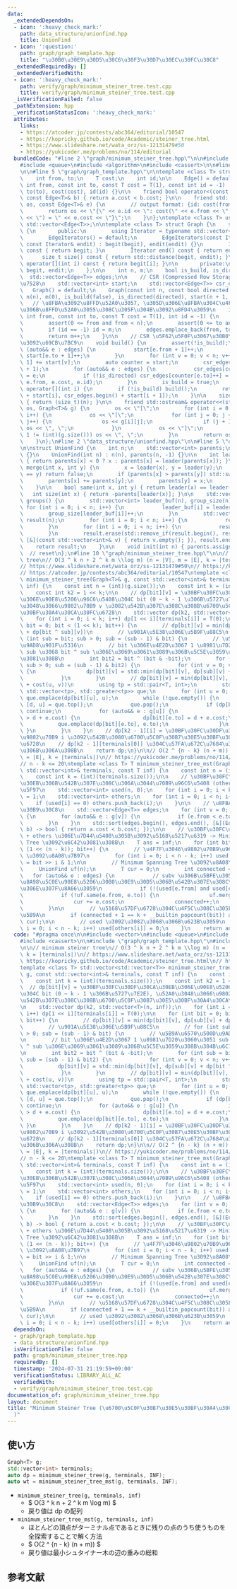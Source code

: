 ```yaml
---
data:
  _extendedDependsOn:
  - icon: ':heavy_check_mark:'
    path: data_structure/unionfind.hpp
    title: UnionFind
  - icon: ':question:'
    path: graph/graph_template.hpp
    title: "\u30B0\u30E9\u30D5\u30C6\u30F3\u30D7\u30EC\u30FC\u30C8"
  _extendedRequiredBy: []
  _extendedVerifiedWith:
  - icon: ':heavy_check_mark:'
    path: verify/graph/minimum_steiner_tree.test.cpp
    title: verify/graph/minimum_steiner_tree.test.cpp
  _isVerificationFailed: false
  _pathExtension: hpp
  _verificationStatusIcon: ':heavy_check_mark:'
  attributes:
    links:
    - https://atcoder.jp/contests/abc364/editorial/10547
    - https://kopricky.github.io/code/Academic/steiner_tree.html
    - https://www.slideshare.net/wata_orz/ss-12131479#50
    - https://yukicoder.me/problems/no/114/editorial
  bundledCode: "#line 2 \"graph/minimum_steiner_tree.hpp\"\n\n#include <vector>\n\
    #include <queue>\n#include <algorithm>\n#include <cassert>\n\n#line 2 \"graph/graph_template.hpp\"\
    \n\n#line 5 \"graph/graph_template.hpp\"\n\ntemplate <class T> struct Edge {\n\
    \    int from, to;\n    T cost;\n    int id;\n\n    Edge() = default;\n    Edge(const\
    \ int from, const int to, const T cost = T(1), const int id = -1) : from(from),\
    \ to(to), cost(cost), id(id) {}\n\n    friend bool operator<(const Edge<T>& a,\
    \ const Edge<T>& b) { return a.cost < b.cost; }\n\n    friend std::ostream& operator<<(std::ostream&\
    \ os, const Edge<T>& e) {\n        // output format: {id: cost(from, to) = cost}\n\
    \        return os << \"{\" << e.id << \": cost(\" << e.from << \", \" << e.to\
    \ << \") = \" << e.cost << \"}\";\n    }\n};\ntemplate <class T> using Edges =\
    \ std::vector<Edge<T>>;\n\ntemplate <class T> struct Graph {\n    struct EdgeIterators\
    \ {\n       public:\n        using Iterator = typename std::vector<Edge<T>>::iterator;\n\
    \        EdgeIterators() = default;\n        EdgeIterators(const Iterator& begit,\
    \ const Iterator& endit) : begit(begit), endit(endit) {}\n        Iterator begin()\
    \ const { return begit; }\n        Iterator end() const { return endit; }\n  \
    \      size_t size() const { return std::distance(begit, endit); }\n        Edge<T>&\
    \ operator[](int i) const { return begit[i]; }\n\n       private:\n        Iterator\
    \ begit, endit;\n    };\n\n    int n, m;\n    bool is_build, is_directed;\n  \
    \  std::vector<Edge<T>> edges;\n\n    // CSR (Compressed Row Storage) \u5F62\u5F0F\
    \u7528\n    std::vector<int> start;\n    std::vector<Edge<T>> csr_edges;\n\n \
    \   Graph() = default;\n    Graph(const int n, const bool directed = false) :\
    \ n(n), m(0), is_build(false), is_directed(directed), start(n + 1, 0) {}\n\n \
    \   // \u8FBA\u3092\u8FFD\u52A0\u3057, \u305D\u306E\u8FBA\u304C\u4F55\u756A\u76EE\
    \u306B\u8FFD\u52A0\u3055\u308C\u305F\u304B\u3092\u8FD4\u3059\n    int add_edge(const\
    \ int from, const int to, const T cost = T(1), int id = -1) {\n        assert(!is_build);\n\
    \        assert(0 <= from and from < n);\n        assert(0 <= to and to < n);\n\
    \        if (id == -1) id = m;\n        edges.emplace_back(from, to, cost, id);\n\
    \        return m++;\n    }\n\n    // CSR \u5F62\u5F0F\u3067\u30B0\u30E9\u30D5\
    \u3092\u69CB\u7BC9\n    void build() {\n        assert(!is_build);\n        for\
    \ (auto&& e : edges) {\n            start[e.from + 1]++;\n            if (!is_directed)\
    \ start[e.to + 1]++;\n        }\n        for (int v = 0; v < n; v++) start[v +\
    \ 1] += start[v];\n        auto counter = start;\n        csr_edges.resize(start.back()\
    \ + 1);\n        for (auto&& e : edges) {\n            csr_edges[counter[e.from]++]\
    \ = e;\n            if (!is_directed) csr_edges[counter[e.to]++] = Edge(e.to,\
    \ e.from, e.cost, e.id);\n        }\n        is_build = true;\n    }\n\n    EdgeIterators\
    \ operator[](int i) {\n        if (!is_build) build();\n        return EdgeIterators(csr_edges.begin()\
    \ + start[i], csr_edges.begin() + start[i + 1]);\n    }\n\n    size_t size() const\
    \ { return (size_t)(n); }\n\n    friend std::ostream& operator<<(std::ostream&\
    \ os, Graph<T>& g) {\n        os << \"[\";\n        for (int i = 0; i < (int)(g.size());\
    \ i++) {\n            os << \"[\";\n            for (int j = 0; j < (int)(g[i].size());\
    \ j++) {\n                os << g[i][j];\n                if (j + 1 != (int)(g[i].size()))\
    \ os << \", \";\n            }\n            os << \"]\";\n            if (i +\
    \ 1 != (int)(g.size())) os << \", \";\n        }\n        return os << \"]\";\n\
    \    }\n};\n#line 2 \"data_structure/unionfind.hpp\"\n\n#line 5 \"data_structure/unionfind.hpp\"\
    \n\nstruct UnionFind {\n    int n;\n    std::vector<int> parents;\n\n    UnionFind()\
    \ {}\n    UnionFind(int n) : n(n), parents(n, -1) {}\n\n    int leader(int x)\
    \ { return parents[x] < 0 ? x : parents[x] = leader(parents[x]); }\n\n    bool\
    \ merge(int x, int y) {\n        x = leader(x), y = leader(y);\n        if (x\
    \ == y) return false;\n        if (parents[x] > parents[y]) std::swap(x, y);\n\
    \        parents[x] += parents[y];\n        parents[y] = x;\n        return true;\n\
    \    }\n\n    bool same(int x, int y) { return leader(x) == leader(y); }\n\n \
    \   int size(int x) { return -parents[leader(x)]; }\n\n    std::vector<std::vector<int>>\
    \ groups() {\n        std::vector<int> leader_buf(n), group_size(n);\n       \
    \ for (int i = 0; i < n; i++) {\n            leader_buf[i] = leader(i);\n    \
    \        group_size[leader_buf[i]]++;\n        }\n        std::vector<std::vector<int>>\
    \ result(n);\n        for (int i = 0; i < n; i++) {\n            result[i].reserve(group_size[i]);\n\
    \        }\n        for (int i = 0; i < n; i++) {\n            result[leader_buf[i]].push_back(i);\n\
    \        }\n        result.erase(std::remove_if(result.begin(), result.end(),\
    \ [&](const std::vector<int>& v) { return v.empty(); }), result.end());\n    \
    \    return result;\n    }\n\n    void init(int n) { parents.assign(n, -1); }\
    \  // reset\n};\n#line 10 \"graph/minimum_steiner_tree.hpp\"\n\n// minimum steiner\
    \ tree\n// O(3 ^ k n + 2 ^ k m \\log m) (n = |V|, m = |E|, k = |terminals|)\n\
    // https://www.slideshare.net/wata_orz/ss-12131479#50\n// https://kopricky.github.io/code/Academic/steiner_tree.html\n\
    // https://atcoder.jp/contests/abc364/editorial/10547\ntemplate <class T> std::vector<std::vector<T>>\
    \ minimum_steiner_tree(Graph<T>& g, const std::vector<int>& terminals, const T\
    \ inf) {\n    const int n = (int)(g.size());\n    const int k = (int)(terminals.size());\n\
    \    const int k2 = 1 << k;\n\n    // dp[bit][v] = \u30BF\u30FC\u30DF\u30CA\u30EB\
    \u306E\u90E8\u5206\u96C6\u5408\u304C bit (0 ~ k - 1 \u306B\u5727\u7E2E), \u52A0\
    \u3048\u3066\u9802\u70B9 v \u3082\u542B\u307E\u308C\u308B\u6700\u5C0F\u30B7\u30E5\
    \u30BF\u30A4\u30CA\u30FC\u6728\n    std::vector dp(k2, std::vector<T>(n, inf));\n\
    \    for (int i = 0; i < k; i++) dp[1 << i][terminals[i]] = T(0);\n\n    for (int\
    \ bit = 0; bit < (1 << k); bit++) {\n        // dp[bit][v] = min(dp[bit][v], dp[sub][v]\
    \ + dp[bit ^ sub][v])\n        // \u901A\u5E38\u306E\u5B9F\u88C5\n        // for\
    \ (int sub = bit; sub > 0; sub = (sub - 1) & bit) {\n        // \u5B9A\u6570\u500D\
    \u9AD8\u901F\u5316\n        // bit \u306E\u4E2D\u3067 1 \u8981\u7D20\u3060\u3051\
    \ sub \u3068 bit ^ sub \u306E\u3069\u3061\u3089\u306B\u5C5E\u3059\u308B\u304B\u6C7A\
    \u3081\u308B\n        int bit2 = bit ^ (bit & -bit);\n        for (int sub = bit2;\
    \ sub > 0; sub = (sub - 1) & bit2) {\n            for (int v = 0; v < n; v++)\
    \ {\n                dp[bit][v] = std::min(dp[bit][v], dp[sub][v] + dp[bit ^ sub][v]);\n\
    \            }\n        }\n        // dp[bit][v] = min(dp[bit][v], dp[bit][u]\
    \ + cost(u, v))\n        using tp = std::pair<T, int>;\n        std::priority_queue<tp,\
    \ std::vector<tp>, std::greater<tp>> que;\n        for (int u = 0; u < n; u++)\
    \ que.emplace(dp[bit][u], u);\n        while (!que.empty()) {\n            auto\
    \ [d, u] = que.top();\n            que.pop();\n            if (dp[bit][u] != d)\
    \ continue;\n            for (auto&& e : g[u]) {\n                if (dp[bit][e.to]\
    \ > d + e.cost) {\n                    dp[bit][e.to] = d + e.cost;\n         \
    \           que.emplace(dp[bit][e.to], e.to);\n                }\n           \
    \ }\n        }\n    }\n    // dp[k2 - 1][i] = \u30BF\u30FC\u30DF\u30CA\u30EB\u3068\
    \u9802\u70B9 i \u3092\u542B\u3080\u6700\u5C0F\u30B7\u30E5\u30BF\u30A4\u30CA\u30FC\
    \u6728\n    // dp[k2 - 1][terminals[0]] \u304C\u57FA\u672C\u7684\u306A\u7B54\u3048\
    \u306B\u306A\u308B\n    return dp;\n}\n\n// O(2 ^ {n - k} (n + m)) (n = |V|, m\
    \ = |E|, k = |terminals|)\n// https://yukicoder.me/problems/no/114/editorial\n\
    // n - k <= 20\ntemplate <class T> T minimum_steiner_tree_mst(Graph<T>& g, const\
    \ std::vector<int>& terminals, const T inf) {\n    const int n = (int)(g.size());\n\
    \    const int k = (int)(terminals.size());\n\n    // \u30BF\u30FC\u30DF\u30CA\
    \u30EB\u306B\u542B\u307E\u308C\u306A\u3044\u70B9\u96C6\u5408 (others) \u3092\u53D6\
    \u5F97\n    std::vector<int> used(n, 0);\n    for (int i = 0; i < k; i++) used[terminals[i]]\
    \ = 1;\n    std::vector<int> others;\n    for (int i = 0; i < n; i++) {\n    \
    \    if (used[i] == 0) others.push_back(i);\n    }\n\n    // \u8FBA\u306E\u30EA\
    \u30B9\u30C8\n    std::vector<Edge<T>> edges;\n    for (int v = 0; v < n; v++)\
    \ {\n        for (auto&& e : g[v]) {\n            if (e.from < e.to) edges.push_back(e);\n\
    \        }\n    }\n    std::sort(edges.begin(), edges.end(), [&](Edge<T>& a, Edge<T>&\
    \ b) -> bool { return a.cost < b.cost; });\n\n    // \u30BF\u30FC\u30DF\u30CA\u30EB\
    \ + others \u306E\u7D44\u5408\u305B\u3092\u5168\u5217\u6319 -> Minimum Spanning\
    \ Tree \u3092\u6C42\u3081\u308B\n    T ans = inf;\n    for (int bit = 0; bit <\
    \ (1 << (n - k)); bit++) {\n        // \u4F7F\u3046\u9802\u70B9\u96C6\u5408 (used)\
    \ \u3092\u8A08\u7B97\n        for (int i = 0; i < n - k; i++) used[others[i]]\
    \ = bit >> i & 1;\n\n        // Minimum Spanning Tree \u3092\u8A08\u7B97\n   \
    \     UnionFind uf(n);\n        T cur = 0;\n        int connected = 0;\n     \
    \   for (auto&& e : edges) {\n            // subv \u306B\u5BFE\u3059\u308B g \u306E\
    \u8A98\u5C0E\u90E8\u5206\u30B0\u30E9\u30D5\u306B\u542B\u307E\u308C\u308B\u8FBA\
    \u306E\u307F\u8A66\u3059\n            if (!(used[e.from] and used[e.to])) continue;\n\
    \            if (!uf.same(e.from, e.to)) {\n                uf.merge(e.from, e.to);\n\
    \                cur += e.cost;\n                connected++;\n            }\n\
    \        }\n\n        // \u5168\u57DF\u6728\u304C\u4F5C\u308C\u305F\u304B\u5224\
    \u5B9A\n        if (connected + 1 == k + __builtin_popcount(bit)) ans = std::min(ans,\
    \ cur);\n\n        // used \u3092\u3082\u3068\u306B\u623B\u3059\n        for (int\
    \ i = 0; i < n - k; i++) used[others[i]] = 0;\n    }\n    return ans;\n}\n"
  code: "#pragma once\n\n#include <vector>\n#include <queue>\n#include <algorithm>\n\
    #include <cassert>\n\n#include \"graph/graph_template.hpp\"\n#include \"data_structure/unionfind.hpp\"\
    \n\n// minimum steiner tree\n// O(3 ^ k n + 2 ^ k m \\log m) (n = |V|, m = |E|,\
    \ k = |terminals|)\n// https://www.slideshare.net/wata_orz/ss-12131479#50\n//\
    \ https://kopricky.github.io/code/Academic/steiner_tree.html\n// https://atcoder.jp/contests/abc364/editorial/10547\n\
    template <class T> std::vector<std::vector<T>> minimum_steiner_tree(Graph<T>&\
    \ g, const std::vector<int>& terminals, const T inf) {\n    const int n = (int)(g.size());\n\
    \    const int k = (int)(terminals.size());\n    const int k2 = 1 << k;\n\n  \
    \  // dp[bit][v] = \u30BF\u30FC\u30DF\u30CA\u30EB\u306E\u90E8\u5206\u96C6\u5408\
    \u304C bit (0 ~ k - 1 \u306B\u5727\u7E2E), \u52A0\u3048\u3066\u9802\u70B9 v \u3082\
    \u542B\u307E\u308C\u308B\u6700\u5C0F\u30B7\u30E5\u30BF\u30A4\u30CA\u30FC\u6728\
    \n    std::vector dp(k2, std::vector<T>(n, inf));\n    for (int i = 0; i < k;\
    \ i++) dp[1 << i][terminals[i]] = T(0);\n\n    for (int bit = 0; bit < (1 << k);\
    \ bit++) {\n        // dp[bit][v] = min(dp[bit][v], dp[sub][v] + dp[bit ^ sub][v])\n\
    \        // \u901A\u5E38\u306E\u5B9F\u88C5\n        // for (int sub = bit; sub\
    \ > 0; sub = (sub - 1) & bit) {\n        // \u5B9A\u6570\u500D\u9AD8\u901F\u5316\
    \n        // bit \u306E\u4E2D\u3067 1 \u8981\u7D20\u3060\u3051 sub \u3068 bit\
    \ ^ sub \u306E\u3069\u3061\u3089\u306B\u5C5E\u3059\u308B\u304B\u6C7A\u3081\u308B\
    \n        int bit2 = bit ^ (bit & -bit);\n        for (int sub = bit2; sub > 0;\
    \ sub = (sub - 1) & bit2) {\n            for (int v = 0; v < n; v++) {\n     \
    \           dp[bit][v] = std::min(dp[bit][v], dp[sub][v] + dp[bit ^ sub][v]);\n\
    \            }\n        }\n        // dp[bit][v] = min(dp[bit][v], dp[bit][u]\
    \ + cost(u, v))\n        using tp = std::pair<T, int>;\n        std::priority_queue<tp,\
    \ std::vector<tp>, std::greater<tp>> que;\n        for (int u = 0; u < n; u++)\
    \ que.emplace(dp[bit][u], u);\n        while (!que.empty()) {\n            auto\
    \ [d, u] = que.top();\n            que.pop();\n            if (dp[bit][u] != d)\
    \ continue;\n            for (auto&& e : g[u]) {\n                if (dp[bit][e.to]\
    \ > d + e.cost) {\n                    dp[bit][e.to] = d + e.cost;\n         \
    \           que.emplace(dp[bit][e.to], e.to);\n                }\n           \
    \ }\n        }\n    }\n    // dp[k2 - 1][i] = \u30BF\u30FC\u30DF\u30CA\u30EB\u3068\
    \u9802\u70B9 i \u3092\u542B\u3080\u6700\u5C0F\u30B7\u30E5\u30BF\u30A4\u30CA\u30FC\
    \u6728\n    // dp[k2 - 1][terminals[0]] \u304C\u57FA\u672C\u7684\u306A\u7B54\u3048\
    \u306B\u306A\u308B\n    return dp;\n}\n\n// O(2 ^ {n - k} (n + m)) (n = |V|, m\
    \ = |E|, k = |terminals|)\n// https://yukicoder.me/problems/no/114/editorial\n\
    // n - k <= 20\ntemplate <class T> T minimum_steiner_tree_mst(Graph<T>& g, const\
    \ std::vector<int>& terminals, const T inf) {\n    const int n = (int)(g.size());\n\
    \    const int k = (int)(terminals.size());\n\n    // \u30BF\u30FC\u30DF\u30CA\
    \u30EB\u306B\u542B\u307E\u308C\u306A\u3044\u70B9\u96C6\u5408 (others) \u3092\u53D6\
    \u5F97\n    std::vector<int> used(n, 0);\n    for (int i = 0; i < k; i++) used[terminals[i]]\
    \ = 1;\n    std::vector<int> others;\n    for (int i = 0; i < n; i++) {\n    \
    \    if (used[i] == 0) others.push_back(i);\n    }\n\n    // \u8FBA\u306E\u30EA\
    \u30B9\u30C8\n    std::vector<Edge<T>> edges;\n    for (int v = 0; v < n; v++)\
    \ {\n        for (auto&& e : g[v]) {\n            if (e.from < e.to) edges.push_back(e);\n\
    \        }\n    }\n    std::sort(edges.begin(), edges.end(), [&](Edge<T>& a, Edge<T>&\
    \ b) -> bool { return a.cost < b.cost; });\n\n    // \u30BF\u30FC\u30DF\u30CA\u30EB\
    \ + others \u306E\u7D44\u5408\u305B\u3092\u5168\u5217\u6319 -> Minimum Spanning\
    \ Tree \u3092\u6C42\u3081\u308B\n    T ans = inf;\n    for (int bit = 0; bit <\
    \ (1 << (n - k)); bit++) {\n        // \u4F7F\u3046\u9802\u70B9\u96C6\u5408 (used)\
    \ \u3092\u8A08\u7B97\n        for (int i = 0; i < n - k; i++) used[others[i]]\
    \ = bit >> i & 1;\n\n        // Minimum Spanning Tree \u3092\u8A08\u7B97\n   \
    \     UnionFind uf(n);\n        T cur = 0;\n        int connected = 0;\n     \
    \   for (auto&& e : edges) {\n            // subv \u306B\u5BFE\u3059\u308B g \u306E\
    \u8A98\u5C0E\u90E8\u5206\u30B0\u30E9\u30D5\u306B\u542B\u307E\u308C\u308B\u8FBA\
    \u306E\u307F\u8A66\u3059\n            if (!(used[e.from] and used[e.to])) continue;\n\
    \            if (!uf.same(e.from, e.to)) {\n                uf.merge(e.from, e.to);\n\
    \                cur += e.cost;\n                connected++;\n            }\n\
    \        }\n\n        // \u5168\u57DF\u6728\u304C\u4F5C\u308C\u305F\u304B\u5224\
    \u5B9A\n        if (connected + 1 == k + __builtin_popcount(bit)) ans = std::min(ans,\
    \ cur);\n\n        // used \u3092\u3082\u3068\u306B\u623B\u3059\n        for (int\
    \ i = 0; i < n - k; i++) used[others[i]] = 0;\n    }\n    return ans;\n}"
  dependsOn:
  - graph/graph_template.hpp
  - data_structure/unionfind.hpp
  isVerificationFile: false
  path: graph/minimum_steiner_tree.hpp
  requiredBy: []
  timestamp: '2024-07-31 21:19:59+09:00'
  verificationStatus: LIBRARY_ALL_AC
  verifiedWith:
  - verify/graph/minimum_steiner_tree.test.cpp
documentation_of: graph/minimum_steiner_tree.hpp
layout: document
title: "Minimum Steiner Tree (\u6700\u5C0F\u30B7\u30E5\u30BF\u30A4\u30CA\u30FC\u6728\
  )"
---
```


## 使い方

```cpp
Graph<T> g;
std::vector<int> terminals;
auto dp = minimum_steiner_tree(g, terminals, INF);
auto wt = minimum_steiner_tree_mst(g, terminals, INF);
```

- `minimum_steiner_tree(g, terminals, inf)`
    - $ O(3 ^ k n + 2 ^ k m \log m) $
    - 戻り値は dp の配列
- `minimum_steiner_tree_mst(g, terminals, inf)`
    - ほとんどの頂点がターミナル点であるときに残りの点のうち使うものを全探索することで解く方法
    - $ O(2 ^ {n - k} (n + m)) $
    - 戻り値は最小シュタイナー木の辺の重みの総和

## 参考文献
